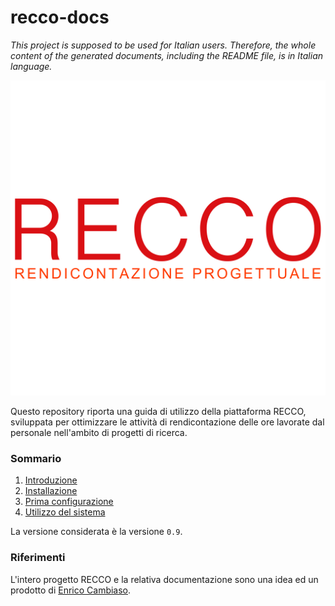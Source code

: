 # recco-docs

*This project is supposed to be used for Italian users. Therefore, the whole content of the generated documents, including the README file, is in Italian language.*

<img src="docs/img/logo.png">

Questo repository riporta una guida di utilizzo della piattaforma RECCO, sviluppata per ottimizzare le attività di rendicontazione delle ore lavorate dal personale nell'ambito di progetti di ricerca.

### Sommario ###

1. [Introduzione](docs/introduzione.md)
2. [Installazione](docs/installazione.md)
3. [Prima configurazione](docs/primaconfigurazione.md)
4. [Utilizzo del sistema](docs/utilizzo.md)

La versione considerata è la versione `0.9`.

### Riferimenti ###

L'intero progetto RECCO e la relativa documentazione sono una idea ed un prodotto di [Enrico Cambiaso](https://www.ieiit.cnr.it/people/Cambiaso-Enrico).
